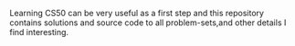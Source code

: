 Learning CS50 can be very useful as a first step and this repository contains solutions and source code to all problem-sets,and other details I find interesting.
